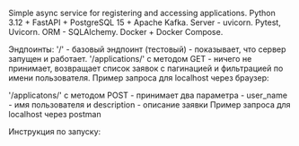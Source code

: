 Simple async service for registering and accessing applications.
Python 3.12 + FastAPI + PostgreSQL 15 + Apache Kafka. Server - uvicorn.
Pytest, Uvicorn. ORM - SQLAlchemy. 
Docker + Docker Compose. 

Эндпоинты: 
'/' - базовый эндпоинт (тестовый) - показывает, что сервер запущен и работает.
'/applications/' с методом GET - ничего не принимает, возвращает список заявок с 
    пагинацией и фильтрацией по имени пользователя.
    Пример запроса для localhost через браузер:
    
'/applicatons/' с методом POST - принимает два параметра - user_name - имя пользователя
и description - описание заявки
    Пример запроса для localhost через postman 

Инструкция по запуску: 
